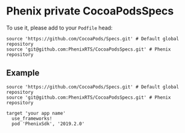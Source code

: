 # Phenix private CocoaPodsSpecs

To use it, please add to your `Podfile` head:
```
source 'https://github.com/CocoaPods/Specs.git' # Default global repository
source 'git@github.com:PhenixRTS/CocoaPodsSpecs.git' # Phenix repository
```

## Example
```
source 'https://github.com/CocoaPods/Specs.git' # Default global repository
source 'git@github.com:PhenixRTS/CocoaPodsSpecs.git' # Phenix repository

target 'your app name'
  use_frameworks!
  pod 'PhenixSdk', '2019.2.0'
```

